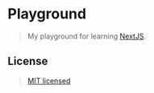 # Playground

> My playground for learning [NextJS](https://nextjs.org/).

## License

> [MIT licensed](./LICENSE)

